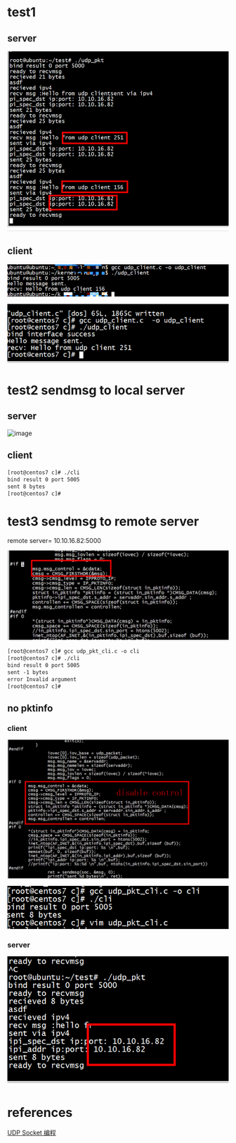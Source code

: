 
# test1

## server


![image](srv82.png)

## client

 

![image](srv156.png)

![image](srv251.png)


# test2  sendmsg to local server

## server 

![image](local.png)

## client

```
[root@centos7 c]# ./cli 
bind result 0 port 5005
sent 8 bytes
[root@centos7 c]#
```


# test3  sendmsg to remote server

remote server= 10.10.16.82:5000


![image](remote2.png)



```
[root@centos7 c]# gcc udp_pkt_cli.c -o cli
[root@centos7 c]# ./cli
bind result 0 port 5005
sent -1 bytes
error Invalid argument
[root@centos7 c]# 
```

## no pktinfo


### client

![image](remote_en.png)

![image](remote_en2.png)


### server

![image](remote_en3.png)


# references

[UDP Socket 编程](https://www.jianshu.com/p/22b32e5a267d)




 



